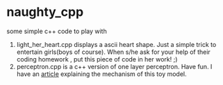# naughty_cpp
some simple c++ code to play with

1. light_her_heart.cpp displays a ascii heart shape. Just a simple trick to entertain girls(boys of course). When s/he ask for your help of their coding homework , put this piece of code in her work! ;)
2. perceptron.cpp is a c++ version of one layer perceptron. Have fun. I have an [article](https://zhuanlan.zhihu.com/p/35454765) explaining the mechanism of this toy model.

